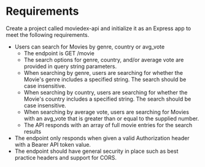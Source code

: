 # Requirements

Create a project called moviedex-api and initialize it as an Express app to meet the following requirements.

- Users can search for Movies by genre, country or avg_vote
  - The endpoint is GET /movie
  - The search options for genre, country, and/or average vote are provided in query string parameters.
  - When searching by genre, users are searching for whether the Movie's genre includes a specified string. The search should be case insensitive.
  - When searching by country, users are searching for whether the Movie's country includes a specified string. The search should be case insensitive.
  - When searching by average vote, users are searching for Movies with an avg_vote that is greater than or equal to the supplied number.
  - The API responds with an array of full movie entries for the search results
- The endpoint only responds when given a valid Authorization header with a Bearer API token value.
- The endpoint should have general security in place such as best practice headers and support for CORS.

